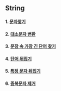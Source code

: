 ## String

#### 1. [문자찾기](https://github.com/1s-sky/algorithm/blob/main/String/readme/1.SearchChar.md)
#### 2. [대소문자 변환](https://github.com/1s-sky/algorithm/blob/main/String/readme/2.TransUpperLower.md)
#### 3. [문장 속 가장 긴 단어 찾기](https://github.com/1s-sky/algorithm/blob/main/String/readme/3.SearchLongWord.md)
#### 4. [단어 뒤집기](https://github.com/1s-sky/algorithm/blob/main/String/readme/4.ReverseWord.md)
#### 5. [특정 문자 뒤집기](https://github.com/1s-sky/algorithm/blob/main/String/readme/5.ReversePart.md)
#### 6. [중복문자 제거](https://github.com/1s-sky/algorithm/blob/main/String/readme/6.DuplicatedChar.md)

